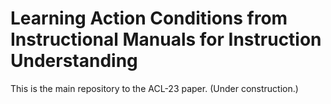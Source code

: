 # Learning Action Conditions from Instructional Manuals for Instruction Understanding
This is the main repository to the ACL-23 paper.
(Under construction.)
